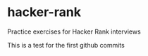 # hacker-rank
Practice exercises for Hacker Rank interviews 

This is a test for the first github commits

